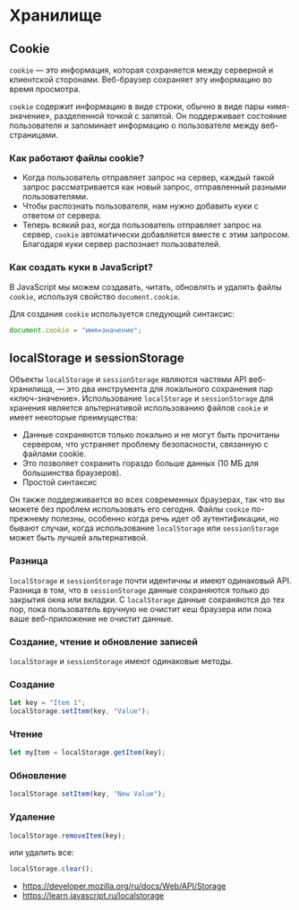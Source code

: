 # Хранилище

## Cookie

`cookie` — это информация, которая сохраняется между серверной и клиентской сторонами. Веб-браузер сохраняет эту информацию во время просмотра.

`cookie` содержит информацию в виде строки, обычно в виде пары «имя-значение», разделенной точкой с запятой. Он поддерживает состояние пользователя и запоминает информацию о пользователе между веб-страницами.

### Как работают файлы cookie?

- Когда пользователь отправляет запрос на сервер, каждый такой запрос рассматривается как новый запрос, отправленный разными пользователями.
- Чтобы распознать пользователя, нам нужно добавить куки с ответом от сервера.
- Теперь всякий раз, когда пользователь отправляет запрос на сервер, `cookie` автоматически добавляется вместе с этим запросом. Благодаря куки сервер распознает пользователей.

### Как создать куки в JavaScript?

В JavaScript мы можем создавать, читать, обновлять и удалять файлы `cookie`, используя свойство `document.cookie`.

Для создания `cookie` используется следующий синтаксис:

```jsx
document.cookie = "имя=значение";
```

## localStorage и sessionStorage

Объекты `localStorage` и `sessionStorage` являются частями API веб-хранилища, — это два инструмента для локального сохранения пар «ключ-значение». Использование `localStorage` и `sessionStorage` для хранения является альтернативой использованию файлов `cookie` и имеет некоторые преимущества:

- Данные сохраняются только локально и не могут быть прочитаны сервером, что устраняет проблему безопасности, связанную с файлами cookie.
- Это позволяет сохранить гораздо больше данных (10 МБ для большинства браузеров).
- Простой синтаксис

Он также поддерживается во всех современных браузерах, так что вы можете без проблем использовать его сегодня. Файлы `cookie` по-прежнему полезны, особенно когда речь идет об аутентификации, но бывают случаи, когда использование `localStorage` или `sessionStorage` может быть лучшей альтернативой.

### Разница

`localStorage` и `sessionStorage` почти идентичны и имеют одинаковый API. Разница в том, что в `sessionStorage` данные сохраняются только до закрытия окна или вкладки. С `localStorage` данные сохраняются до тех пор, пока пользователь вручную не очистит кеш браузера или пока ваше веб-приложение не очистит данные.

### Создание, чтение и обновление записей

`localStorage` и `sessionStorage` имеют одинаковые методы.

### Создание

```jsx
let key = "Item 1";
localStorage.setItem(key, "Value");
```

### Чтение

```jsx
let myItem = localStorage.getItem(key);
```

### Обновление

```jsx
localStorage.setItem(key, "New Value");
```

### Удаление

```jsx
localStorage.removeItem(key);
```

или удалить все:

```jsx
localStorage.clear();
```

- https://developer.mozilla.org/ru/docs/Web/API/Storage
- https://learn.javascript.ru/localstorage
